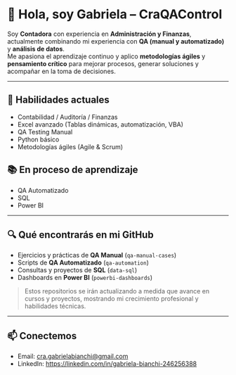 # 👋 Hola, soy Gabriela – CraQAControl

Soy **Contadora** con experiencia en **Administración y Finanzas**, actualmente combinando mi experiencia con **QA (manual y automatizado)** y **análisis de datos**.  
Me apasiona el aprendizaje continuo y aplico **metodologías ágiles** y **pensamiento crítico** para mejorar procesos, generar soluciones y acompañar en la toma de decisiones.

---
## 🚀 Habilidades actuales
- Contabilidad / Auditoría / Finanzas  
- Excel avanzado (Tablas dinámicas, automatización, VBA)  
- QA Testing Manual  
- Python básico  
- Metodologías ágiles (Agile & Scrum)  

## 📚 En proceso de aprendizaje
- QA Automatizado  
- SQL  
- Power BI  

---
## 🔍 Qué encontrarás en mi GitHub
- Ejercicios y prácticas de **QA Manual** (`qa-manual-cases`)  
- Scripts de **QA Automatizado** (`qa-automation`)  
- Consultas y proyectos de **SQL** (`data-sql`)  
- Dashboards en **Power BI** (`powerbi-dashboards`)  

> Estos repositorios se irán actualizando a medida que avance en cursos y proyectos, mostrando mi crecimiento profesional y habilidades técnicas.

---
## 📫 Conectemos
- Email: cra.gabrielabianchi@gmail.com
- LinkedIn: https://linkedin.com/in/gabriela-bianchi-246256388
